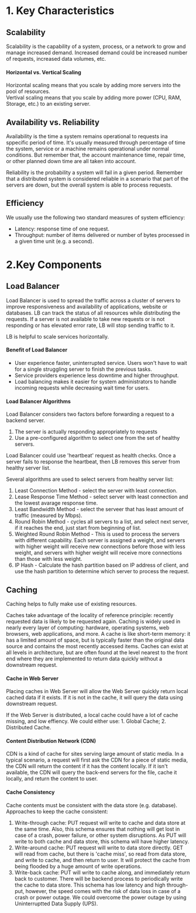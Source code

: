 
# 1. Key Characteristics

## Scalability

Scalability is the capability of a system, process, or a network to grow and manage increased demand. Increased demand could be increased number of requests, increased data volumes, etc.

#### Horizontal vs. Vertical Scaling

Horizontal scaling means that you scale by adding more servers into the pool of resources.  
Vertival scaling means that you scale by adding more power (CPU, RAM, Storage, etc.) to an existing server.  



## Availability vs. Reliability

Availability is the time a system remains operational to requests ina sppecific period of time. It's usually measured through percentage of time the system, service or a machine remains operational under normal conditions. But remember that, the account maintenance time, repair time, or other planned down time are all taken into account.

Reliability is the probability a system will fail in a given period. Remember that a distributed system is considered reliable in a scenario that part of the servers are down, but the overall system is able to process requests.


## Efficiency

We usually use the following two standard measures of system efficiency:

* Latency: response time of one request.
* Throughput: number of items delivered or number of bytes processed in a given time unit (e.g. a second).

# 2.Key Components

## Load Balancer

Load Balancer is used to spread the traffic across a cluster of servers to improve responsiveness and availability of applications, website or databases. LB can track the status of all resources while distributing the requests. If a server is not available to take new requests or is not responding or has elevated error rate, LB will stop sending traffic to it.

LB is helpful to scale services horizontally.

#### Benefit of Load Balancer
* User experience faster, uninterrupted service. Users won't have to wait for a single struggling server to finish the previous tasks.
* Service providers experience less downtime and higher throughput.
* Load balancing makes it easier for system administrators to handle incoming requests while decreasing wait time for users.

#### Load Balancer Algorithms

Load Balancer considers two factors before forwarding a request to a backend server. 
1. The server is actually responding appropriately to requests
2. Use a pre-configured algorithm to select one from the set of healthy servers.

Load Balancer could use 'heartbeat' request as health checks. Once a server fails to response the heartbeat, then LB removes this server from healthy server list.

Several algorithms are used to select servers from healthy server list:  
1. Least Connection Method - select the server with least connection.
2. Lease Response Time Method - select server with least connection and the lowest avarage response time.
3. Least Bandwidth Method - select the serveer that has least amount of traffic (measured by Mbps).
4. Round Robin Method - cycles all servers to a list, and select next server, if it reaches the end, just start from beginning of list.
5. Weighted Round Robin Method - This is used to process the servers with different capability. Each server is assigned a weight, and servers with higher weight will receive new connections before those with less weight, and servers with higher weight will receive more connections than those with less weight.
6. IP Hash - Calculate the hash partition based on IP address of client, and use the hash partition to determine which server to process the request.

## Caching

Caching helps to fully make use of existing resources.

Caches take advantage of the locality of reference principle: recently requested data is likely to be requested again. Caching is widely used in nearly every layer of computing: hardware, operating systems, web browsers, web applications, and more. A cache is like short-term memory: it has a limited amount of space, but is typically faster than the original data source and contains the most recently accessed items. Caches can exist at all levels in architecture, but are often found at the level nearest to the front end where they are implemented to return data quickly without a downstream request.

#### Cache in Web Server

Placing caches in Web Server will allow the Web Server quickly return local cached data if it exists. If it is not in the cache, it will query the data using downstream request.

If the Web Server is distributed, a local cache could have a lot of cache missing, and low effiency. We could either use: 1. Global Cache; 2. Distributed Cache.

#### Content Distribution Network (CDN)

CDN is a kind of cache for sites serving large amount of static media. In a typical scenario, a request will first ask the CDN for a piece of static media, the CDN will return the content if it has the content locally. If it isn't available, the CDN will query the back-end servers for the file, cache it locally, and return the content to user.

#### Cache Consistency

Cache contents must be consistent with the data store (e.g. database). Approaches to keep the cache consistent:

1. Write-through cache: PUT request will write to cache and data store at the same time. Also, this schema ensures that nothing will get lost in case of a crash, power failure, or other system disruptions. As PUT will write to both cache and data store, this schema will have higher latency.
2. Write-around cache: PUT request will write to data store directly. GET will read from cache, but there is 'cache miss', so read from data store, and write to cache, and then return to user. It will protect the cache from being flooded by a huge amount of write operations.
3. Write-back cache: PUT will write to cache along, and immediately return back to customer. There will be backend process to periodically write the cache to data store. This schema has low latency and high through-put, however, the speed comes with the risk of data loss in case of a crash or power outage. We could overcome the power outage by using Uninterruptted Data Supply (UPS).


